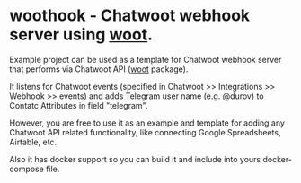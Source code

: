 # woothook - Chatwoot webhook server using [woot](https://github.com/dearkafka/woot).

Example project can be used as a template for Chatwoot webhook server that performs via Chatwoot API ([woot](https://github.com/dearkafka/woot) package).

It listens for Chatwoot events (specified in Chatwoot >> Integrations >> Webhook >> events) and adds Telegram user name (e.g. @durov) to Contatc Attributes in field "telegram".

However, you are free to use it as an example and template for adding any Chatwoot API related functionality, like connecting Google Spreadsheets, Airtable, etc.

Also it has docker support so you can build it and include into yours docker-compose file.
